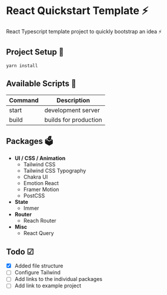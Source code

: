 # React Quickstart Template ⚡
React Typescript template project to quickly bootstrap an idea ⚡

## Project Setup 🚀
`yarn install`

## Available Scripts 📜 
| Command   | Description            |
|-----------|------------------------|
| start     | development server     |
| build     | builds for production  |


## Packages 🗳️
- **UI / CSS / Animation**
  - Tailwind CSS
  - Tailwind CSS Typography
  - Chakra UI
  - Emotion React
  - Framer Motion
  - PostCSS
- **State**
  - Immer
- **Router**
  - Reach Router
- **Misc**
  - React Query

## Todo ☑ 
- [x] Added file structure
- [ ] Configure Tailwind
- [ ] Add links to the individual packages
- [ ] Add link to example project
